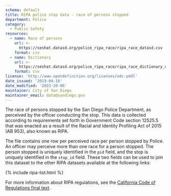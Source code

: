 ```yaml
---
schema: default
title: RIPA police stop data - race of persons stopped
department: Police
category:
  - Public Safety
resources:
  - name: Race of persons
    url: >-
      https://seshat.datasd.org/police_ripa_race/ripa_race_datasd.csv
    format: csv
  - name: Dictionary
    url: >-
      https://seshat.datasd.org/police_ripa_race/ripa_race_dictionary_datasd.csv
    format: csv
license: 'http://www.opendefinition.org/licenses/odc-pddl'
date_issued: '2019-04-16'
date_modified: '2023-10-06'
maintainer: City of San Diego
maintainer_email: data@sandiego.gov
---
```

The race of persons stopped by the San Diego Police Department, as perceived by the officer conducting the stop. This data is collected according to requirements set forth in Government Code section 12525.5 that was enacted as a result of the Racial and Identity Profiling Act of 2015 (AB 953), also known as RIPA.

<!--more-->

The file contains one row per perceived race per person stopped by Police. An officer may perceive more than one race for a person stopped. The person stopped is uniquely identified in the `pid` field, and the stop is uniquely identified in the `stop_id` field. These two fields can be used to join this dataset to the other RIPA datasets available at the following links:

{% include ripa-list.html %}

For more information about RIPA regulations, see the [California Code of Regulations final text](https://oag.ca.gov/sites/all/files/agweb/pdfs/ripa/stop-data-reg-final-text-110717.pdf?).